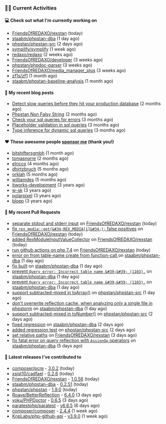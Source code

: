 ### 👨‍💻 Current Activities


#### 💻 Check out what I'm currently working on

- [FriendsOfREDAXO/rexstan](https://github.com/FriendsOfREDAXO/rexstan) (today)
- [staabm/phpstan-dba](https://github.com/staabm/phpstan-dba) (1 day ago)
- [phpstan/phpstan-src](https://github.com/phpstan/phpstan-src) (2 days ago)
- [symplify/symplify](https://github.com/symplify/symplify) (1 week ago)
- [redaxo/redaxo](https://github.com/redaxo/redaxo) (2 weeks ago)
- [FriendsOfREDAXO/developer](https://github.com/FriendsOfREDAXO/developer) (3 weeks ago)
- [phpstan/phpdoc-parser](https://github.com/phpstan/phpdoc-parser) (3 weeks ago)
- [FriendsOfREDAXO/media_manager_plus](https://github.com/FriendsOfREDAXO/media_manager_plus) (3 weeks ago)
- [zf1s/zf1](https://github.com/zf1s/zf1) (1 month ago)
- [staabm/phpstan-baseline-analysis](https://github.com/staabm/phpstan-baseline-analysis) (1 month ago)


#### 📜 My recent blog posts

- [Detect slow queries before they hit your production database](https://staabm.github.io/2022/08/16/phpstan-dba-query-plan-analysis.html) (2 months ago)
- [Phpstan Non Falsy String](https://staabm.github.io/2022/08/11/phpstan-non-falsy-string.html) (2 months ago)
- [Check your sql queries for errors](https://staabm.github.io/2022/08/05/phpstan-dba-syntax-error-detection.html) (3 months ago)
- [Placeholder validation in sql queries](https://staabm.github.io/2022/07/30/phpstan-dba-placeholder-validation.html) (3 months ago)
- [Type inference for dynamic sql queries](https://staabm.github.io/2022/07/23/phpstan-dba-inference-placeholder.html) (3 months ago)


#### ❤️ These awesome people [sponsor me](https://github.com/sponsors/staabm) (thank you!)

- [bitshiftersgmbh](https://github.com/bitshiftersgmbh) (1 month ago)
- [tomasnorre](https://github.com/tomasnorre) (2 months ago)
- [elricco](https://github.com/elricco) (4 months ago)
- [dhirtzbruch](https://github.com/dhirtzbruch) (5 months ago)
- [orklah](https://github.com/orklah) (5 months ago)
- [williamdes](https://github.com/williamdes) (5 months ago)
- [itworks-development](https://github.com/itworks-development) (3 years ago)
- [w-sk](https://github.com/w-sk) (3 years ago)
- [polarpixel](https://github.com/polarpixel) (3 years ago)
- [bloep](https://github.com/bloep) (3 years ago)


#### 🔨 My recent Pull Requests

- [separate stdout and stderr input](https://github.com/FriendsOfREDAXO/rexstan/pull/210) on [FriendsOfREDAXO/rexstan](https://github.com/FriendsOfREDAXO/rexstan) (today)
- [fix `rex_media::get(&#34;REX_MEDIA[1]&#34;);` false positives](https://github.com/FriendsOfREDAXO/rexstan/pull/209) on [FriendsOfREDAXO/rexstan](https://github.com/FriendsOfREDAXO/rexstan) (today)
- [added RexModuleInputValueCollector](https://github.com/FriendsOfREDAXO/rexstan/pull/208) on [FriendsOfREDAXO/rexstan](https://github.com/FriendsOfREDAXO/rexstan) (today)
- [run github actions on php 7.4](https://github.com/FriendsOfREDAXO/rexstan/pull/207) on [FriendsOfREDAXO/rexstan](https://github.com/FriendsOfREDAXO/rexstan) (today)
- [error on from table-name create from function-call ](https://github.com/staabm/phpstan-dba/pull/459) on [staabm/phpstan-dba](https://github.com/staabm/phpstan-dba) (1 day ago)
- [fix built](https://github.com/staabm/phpstan-dba/pull/457) on [staabm/phpstan-dba](https://github.com/staabm/phpstan-dba) (1 day ago)
- [prevent `Query error: Incorrect table name &#39;&#39; (1103).`](https://github.com/staabm/phpstan-dba/pull/456) on [staabm/phpstan-dba](https://github.com/staabm/phpstan-dba) (1 day ago)
- [prevent `Query error: Incorrect table name &#39;&#39; (1103).`](https://github.com/staabm/phpstan-dba/pull/455) on [staabm/phpstan-dba](https://github.com/staabm/phpstan-dba) (1 day ago)
- [support subtracted-mixed in toArray()](https://github.com/phpstan/phpstan-src/pull/1952) on [phpstan/phpstan-src](https://github.com/phpstan/phpstan-src) (1 day ago)
- [don&#39;t overwrite reflection cache, when analyzing only a single file in phpstorm](https://github.com/staabm/phpstan-dba/pull/454) on [staabm/phpstan-dba](https://github.com/staabm/phpstan-dba) (1 day ago)
- [support subtracted-mixed in toNumber()](https://github.com/phpstan/phpstan-src/pull/1949) on [phpstan/phpstan-src](https://github.com/phpstan/phpstan-src) (2 days ago)
- [fixed regression](https://github.com/staabm/phpstan-dba/pull/453) on [staabm/phpstan-dba](https://github.com/staabm/phpstan-dba) (2 days ago)
- [added regression test](https://github.com/phpstan/phpstan-src/pull/1946) on [phpstan/phpstan-src](https://github.com/phpstan/phpstan-src) (2 days ago)
- [set relative paths](https://github.com/FriendsOfREDAXO/rexstan/pull/202) on [FriendsOfREDAXO/rexstan](https://github.com/FriendsOfREDAXO/rexstan) (3 days ago)
- [fix fatal error on query reflection with `AssignOp` operators](https://github.com/staabm/phpstan-dba/pull/450) on [staabm/phpstan-dba](https://github.com/staabm/phpstan-dba) (5 days ago)


#### 🔭 Latest releases I've contributed to

- [composer/pcre](https://github.com/composer/pcre) - [3.0.2](https://github.com/composer/pcre/releases/tag/3.0.2) (today)
- [xsist10/cadfael](https://github.com/xsist10/cadfael) - [0.2.6](https://github.com/xsist10/cadfael/releases/tag/0.2.6) (today)
- [FriendsOfREDAXO/rexstan](https://github.com/FriendsOfREDAXO/rexstan) - [1.0.56](https://github.com/FriendsOfREDAXO/rexstan/releases/tag/1.0.56) (today)
- [staabm/phpstan-dba](https://github.com/staabm/phpstan-dba) - [0.2.51](https://github.com/staabm/phpstan-dba/releases/tag/0.2.51) (today)
- [phpstan/phpstan](https://github.com/phpstan/phpstan) - [1.9.0](https://github.com/phpstan/phpstan/releases/tag/1.9.0) (today)
- [Roave/BetterReflection](https://github.com/Roave/BetterReflection) - [6.4.0](https://github.com/Roave/BetterReflection/releases/tag/6.4.0) (3 days ago)
- [voku/PHPDoctor](https://github.com/voku/PHPDoctor) - [0.6.5](https://github.com/voku/PHPDoctor/releases/tag/0.6.5) (3 days ago)
- [paratestphp/paratest](https://github.com/paratestphp/paratest) - [v6.6.5](https://github.com/paratestphp/paratest/releases/tag/v6.6.5) (6 days ago)
- [composer/composer](https://github.com/composer/composer) - [2.4.4](https://github.com/composer/composer/releases/tag/2.4.4) (1 week ago)
- [KnpLabs/php-github-api](https://github.com/KnpLabs/php-github-api) - [v3.9.0](https://github.com/KnpLabs/php-github-api/releases/tag/v3.9.0) (1 week ago)
